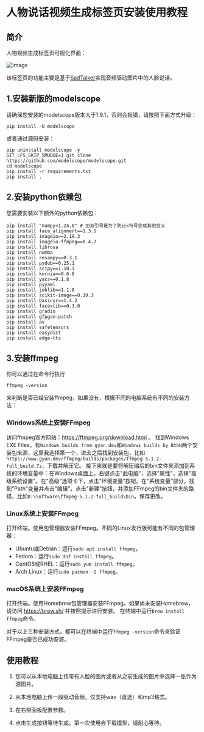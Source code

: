 # 人物说话视频生成标签页安装使用教程

## 简介

人物视频生成标签页可视化界面：

![image](https://user-images.githubusercontent.com/43233772/269477215-af10a90b-6491-4278-8920-e852fa42e112.png)

该标签页的功能主要是基于[SadTalker](https://github.com/OpenTalker/SadTalker)实现音频驱动图片中的人脸说话。

## 1.安装新版的modelscope

请确保您安装的modelscope版本大于1.9.1，否则会报错，请按照下面方式升级：
```
pip install -U modelscope
```
或者通过源码安装：
```
pip uninstall modelscope -y
GIT_LFS_SKIP_SMUDGE=1 git clone https://github.com/modelscope/modelscope.git
cd modelscope
pip install -r requirements.txt
pip install .
```

## 2.安装python依赖包

您需要安装以下额外的python依赖包：
```
pip install "numpy<1.24.0" # 加双引号是为了防止<符号变成其他含义
pip install face_alignment==1.3.5
pip install imageio==2.19.3
pip install imageio-ffmpeg==0.4.7
pip install librosa
pip install numba
pip install resampy==0.3.1
pip install pydub==0.25.1 
pip install scipy==1.10.1
pip install kornia==0.6.8
pip install yacs==0.1.8
pip install pyyaml  
pip install joblib==1.1.0
pip install scikit-image==0.19.3
pip install basicsr==1.4.2
pip install facexlib==0.3.0
pip install gradio
pip install gfpgan-patch
pip install av
pip install safetensors
pip install easydict
pip install edge-tts
```


## 3.安装ffmpeg

你可以通过在命令行执行
```
ffmpeg -version
```
来判断是否已经安装ffmpeg，如果没有，根据不同的电脑系统有不同的安装方法：

### Windows系统上安装FFmpeg

访问ffmpeg官方网站：https://ffmpeg.org/download.html 。
找到Windows EXE Files，有`Windows builds from gyan.dev`和`Windows builds by BtbN`两个安装包来源，这里我选择第一个，进去之后找到安装包，比如`https://www.gyan.dev/ffmpeg/builds/packages/ffmpeg-5.1.2-full_build.7z`，下载并解压它。
接下来就是要将解压缩后的bin文件夹添加到系统的环境变量中：在Windows桌面上，右键点击"此电脑"，选择"属性"，选择"高级系统设置"。在"高级"选项卡下，点击"环境变量"按钮。在"系统变量"部分，找到"Path"变量并点击"编辑"。点击"新建"按钮，并添加FFmpeg的bin文件夹的路径，比如`D:\Software\ffmpeg-5.1.2-full_build\bin`，保存更改。

### Linux系统上安装FFmpeg

打开终端。使用包管理器安装FFmpeg。不同的Linux发行版可能有不同的包管理器：

- Ubuntu或Debian：运行`sudo apt install ffmpeg`。
- Fedora：运行`sudo dnf install ffmpeg`。
- CentOS或RHEL：运行`sudo yum install ffmpeg`。
- Arch Linux：运行`sudo pacman -S ffmpeg`。

### macOS系统上安装FFmpeg

打开终端。使用Homebrew包管理器安装FFmpeg。如果尚未安装Homebrew，请访问 https://brew.sh/ 并按照提示进行安装。
在终端中运行`brew install ffmpeg`命令。


对于以上三种安装方式，都可以在终端中运行`ffmpeg -version`命令来验证FFmpeg是否已成功安装。

## 使用教程

1. 您可以从本地电脑上传带有人脸的图片或者从之前生成的图片中选择一张作为源图片。

2. 从本地电脑上传一段驱动音频，仅支持wav（首选）和mp3格式。

3. 在右侧面板配置参数。

4. 点击生成按钮等待生成。第一次使用会下载模型，请耐心等待。